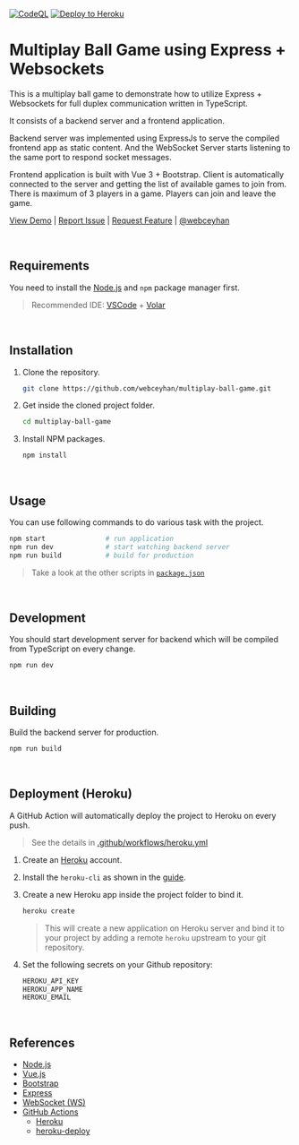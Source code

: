 <!-- AUTOMATION BADGES -->

[![CodeQL](https://github.com/webceyhan/multiplay-ball-game/actions/workflows/codeql-analysis.yml/badge.svg)](https://github.com/webceyhan/multiplay-ball-game/actions/workflows/codeql-analysis.yml)
[![Deploy to Heroku](https://github.com/webceyhan/multiplay-ball-game/actions/workflows/heroku.yml/badge.svg)](https://github.com/webceyhan/multiplay-ball-game/actions/workflows/heroku.yml)

<!-- LOGO (OPTIONAL) -->

<!-- <img src="./src/assets/logo.png" width="100px"> -->

 <!-- HEADER ///////////////////////////////////////////////////////////// -->

# Multiplay Ball Game using Express + Websockets

This is a multiplay ball game to demonstrate how to utilize Express + Websockets for full duplex communication written in TypeScript.

It consists of a backend server and a frontend application.

Backend server was implemented using ExpressJs to serve the compiled frontend app as static content. And the WebSocket Server starts listening to the same port to respond socket messages.

Frontend application is built with Vue 3 + Bootstrap. Client is automatically connected to the server and getting the list of available games to join from.
There is maximum of 3 players in a game. Players can join and leave the game.

[View Demo](https://webceyhan-chat-app.herokuapp.com/) |
[Report Issue](https://github.com/webceyhan/multiplay-ball-game/issues) |
[Request Feature](https://github.com/webceyhan/multiplay-ball-game/pulls) |
[@webceyhan](https://twitter.com/webceyhan)

<br>
<!-- REQUIREMENTS /////////////////////////////////////////////////////// -->

## Requirements

You need to install the [Node.js](https://nodejs.dev/)
and `npm` package manager first.

> Recommended IDE:
> [VSCode](https://code.visualstudio.com/) + [Volar](https://marketplace.visualstudio.com/items?itemName=johnsoncodehk.volar)

<br>
<!-- INSTALLATION //////////////////////////////////////////////////////// -->

## Installation

1. Clone the repository.
    ```sh
    git clone https://github.com/webceyhan/multiplay-ball-game.git
    ```
2. Get inside the cloned project folder.
    ```sh
    cd multiplay-ball-game
    ```
3. Install NPM packages.
    ```sh
    npm install
    ```

<br>
<!-- USAGE /////////////////////////////////////////////////////////////// -->

## Usage

You can use following commands to do various task with the project.

```sh
npm start               # run application
npm run dev             # start watching backend server
npm run build           # build for production
```

> Take a look at the other scripts in [`package.json`](./package.json)

<br>
<!-- DEVELOPMENT ///////////////////////////////////////////////////////// -->

## Development

You should start development server for backend which will be compiled from TypeScript on every change.

```sh
npm run dev
```

<br>
<!-- BUILDING //////////////////////////////////////////////////////////// -->

## Building

Build the backend server for production.

```sh
npm run build
```

<br>
<!-- DEPLOYMENT ////////////////////////////////////////////////////////// -->

## Deployment (Heroku)

A GitHub Action will automatically deploy the project to Heroku on every push. 
> See the details in [.github/workflows/heroku.yml](./.github/workflows/heroku.yml)

1. Create an [Heroku](https://www.heroku.com/home) account.

2. Install the `heroku-cli` as shown in the [guide](https://devcenter.heroku.com/articles/heroku-cli#install-the-heroku-cli).

3. Create a new Heroku app inside the project folder to bind it.

    ```sh
    heroku create
    ```

    > This will create a new application on Heroku server and bind it to your project by adding a remote `heroku` upstream to your git repository.

4. Set the following secrets on your Github repository:
    ```sh
    HEROKU_API_KEY
    HEROKU_APP_NAME
    HEROKU_EMAIL
    ```

<br>
<!-- REFERENCES ////////////////////////////////////////////////////////// -->

## References

-   [Node.js](https://nodejs.dev/)
-   [Vue.js](https://vuejs.org/)
-   [Bootstrap](https://getbootstrap.com)
-   [Express](https://expressjs.com/)
-   [WebSocket (WS)](https://github.com/websockets/ws)
-   [GitHub Actions](https://docs.github.com/en/actions)
    -   [Heroku](https://www.heroku.com)
    -   [heroku-deploy](https://github.com/akhileshns/heroku-deploy@)
